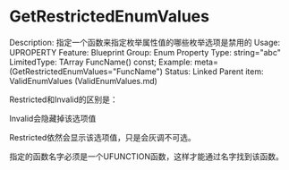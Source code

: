 # GetRestrictedEnumValues

Description: 指定一个函数来指定枚举属性值的哪些枚举选项是禁用的
Usage: UPROPERTY
Feature: Blueprint
Group: Enum Property
Type: string="abc"
LimitedType: TArray<FString> FuncName() const;
Example: meta=(GetRestrictedEnumValues="FuncName")
Status: Linked
Parent item: ValidEnumValues (ValidEnumValues.md)

Restricted和Invalid的区别是：

Invalid会隐藏掉该选项值

Restricted依然会显示该选项值，只是会灰调不可选。

指定的函数名字必须是一个UFUNCTION函数，这样才能通过名字找到该函数。